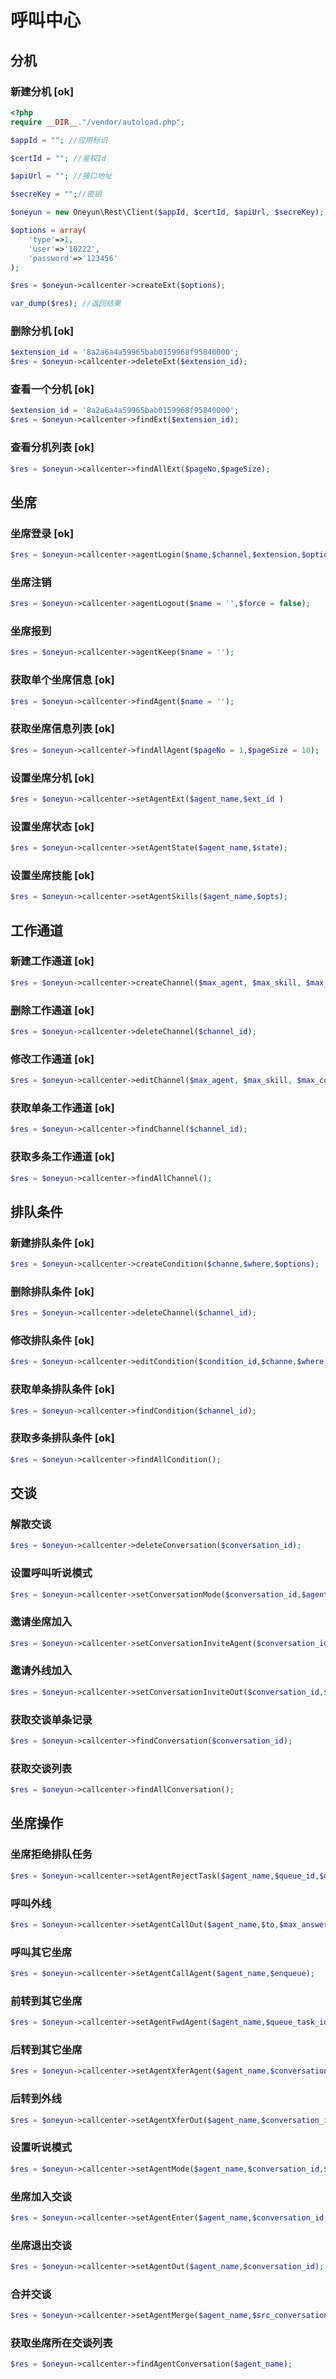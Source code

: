 # 呼叫中心

## 分机

### 新建分机 [ok]

```php
<?php
require __DIR__."/vendor/autoload.php";

$appId = ""; //应用标识

$certId = ""; //鉴权Id

$apiUrl = ""; //接口地址

$secreKey = "";//密钥

$oneyun = new Oneyun\Rest\Client($appId, $certId, $apiUrl, $secreKey);

$options = array(
    'type'=>1,
    'user'=>'10222',
    'password'=>'123456'
);

$res = $oneyun->callcenter->createExt($options);

var_dump($res); //返回结果

```

### 删除分机 [ok]
```php
$extension_id = '8a2a6a4a59965bab0159968f95840000';
$res = $oneyun->callcenter->deleteExt($extension_id);
```

### 查看一个分机 [ok]


```php
$extension_id = '8a2a6a4a59965bab0159968f95840000';
$res = $oneyun->callcenter->findExt($extension_id);
```

### 查看分机列表 [ok]
```php
$res = $oneyun->callcenter->findAllExt($pageNo,$pageSize);
```

## 坐席

### 坐席登录 [ok]
```php
$res = $oneyun->callcenter->agentLogin($name,$channel,$extension,$options);
```

### 坐席注销
```php
$res = $oneyun->callcenter->agentLogout($name = '',$force = false);
```

### 坐席报到 
```php
$res = $oneyun->callcenter->agentKeep($name = '');
```

### 获取单个坐席信息 [ok]
```php
$res = $oneyun->callcenter->findAgent($name = '');
```

### 获取坐席信息列表 [ok]
```php
$res = $oneyun->callcenter->findAllAgent($pageNo = 1,$pageSize = 10);
```

### 设置坐席分机 [ok]
```php
$res = $oneyun->callcenter->setAgentExt($agent_name,$ext_id )
```

### 设置坐席状态 [ok]
```php
$res = $oneyun->callcenter->setAgentState($agent_name,$state);
```

### 设置坐席技能 [ok]
```php
$res = $oneyun->callcenter->setAgentSkills($agent_name,$opts);

```

## 工作通道

### 新建工作通道 [ok]
```php
$res = $oneyun->callcenter->createChannel($max_agent, $max_skill, $max_condition, $max_queue, $options);

```

### 删除工作通道 [ok]
```php
$res = $oneyun->callcenter->deleteChannel($channel_id);

```

### 修改工作通道 [ok]
```php
$res = $oneyun->callcenter->editChannel($max_agent, $max_skill, $max_condition, $max_queue, $options);
```

### 获取单条工作通道 [ok]
```php
$res = $oneyun->callcenter->findChannel($channel_id);

```

### 获取多条工作通道 [ok]
```php
$res = $oneyun->callcenter->findAllChannel();
```

## 排队条件

### 新建排队条件 [ok]
```php
$res = $oneyun->callcenter->createCondition($channe,$where,$options);
```

### 删除排队条件 [ok]
```php
$res = $oneyun->callcenter->deleteChannel($channel_id);
```

### 修改排队条件 [ok]
```php
$res = $oneyun->callcenter->editCondition($condition_id,$channe,$where,$options);
```

### 获取单条排队条件 [ok]
```php
$res = $oneyun->callcenter->findCondition($channel_id);
```

### 获取多条排队条件 [ok]
```php
$res = $oneyun->callcenter->findAllCondition();
```

## 交谈

### 解散交谈
```php
$res = $oneyun->callcenter->deleteConversation($conversation_id);
```

### 设置呼叫听说模式
```php
$res = $oneyun->callcenter->setConversationMode($conversation_id,$agent_name,$mode);
```

### 邀请坐席加入
```php
$res = $oneyun->callcenter->setConversationInviteAgent($conversation_id,$enqueue,$mode);
```

### 邀请外线加入
```php
$res = $oneyun->callcenter->setConversationInviteOut($conversation_id,$to,$max_answer_seconds,$options);
```

### 获取交谈单条记录 
```php
$res = $oneyun->callcenter->findConversation($conversation_id);
```

### 获取交谈列表
```php
$res = $oneyun->callcenter->findAllConversation();
```

## 坐席操作

### 坐席拒绝排队任务
```php
$res = $oneyun->callcenter->setAgentRejectTask($agent_name,$queue_id,$data);
```

### 呼叫外线
```php
$res = $oneyun->callcenter->setAgentCallOut($agent_name,$to,$max_answer_seconds,$options);
```

### 呼叫其它坐席
```php
$res = $oneyun->callcenter->setAgentCallAgent($agent_name,$enqueue);
```

### 前转到其它坐席
```php
$res = $oneyun->callcenter->setAgentFwdAgent($agent_name,$queue_task_id,$enqueue);
```

### 后转到其它坐席
```php
$res = $oneyun->callcenter->setAgentXferAgent($agent_name,$conversation_id,$enqueue);
```

### 后转到外线
```php
$res = $oneyun->callcenter->setAgentXferOut($agent_name,$conversation_id,$to,$max_answer_seconds,$options);
```

### 设置听说模式
```php
$res = $oneyun->callcenter->setAgentMode($agent_name,$conversation_id,$mode);
```

### 坐席加入交谈
```php
$res = $oneyun->callcenter->setAgentEnter($agent_name,$conversation_id,$mode,$holding);
```

### 坐席退出交谈
```php
$res = $oneyun->callcenter->setAgentOut($agent_name,$conversation_id);
```

### 合并交谈
```php
$res = $oneyun->callcenter->setAgentMerge($agent_name,$src_conversation_id,$dst_conversation_id,$mode);
```

### 获取坐席所在交谈列表
```php
$res = $oneyun->callcenter->findAgentConversation($agent_name);
```






